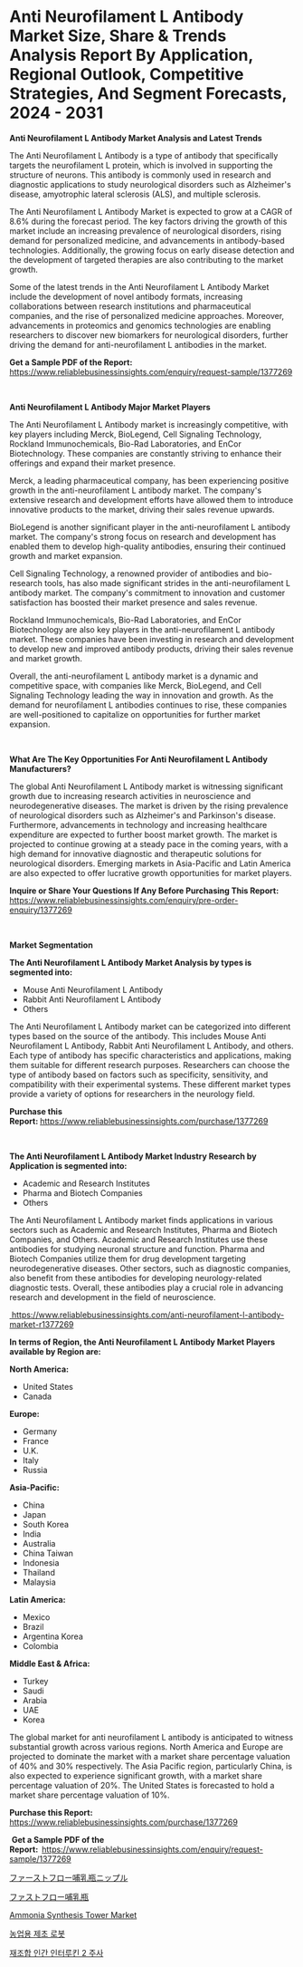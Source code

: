 <p><h1>Anti Neurofilament L Antibody Market Size, Share & Trends Analysis Report By Application, Regional Outlook, Competitive Strategies, And Segment Forecasts, 2024 - 2031</h1></p><p><strong>Anti Neurofilament L Antibody Market Analysis and Latest Trends</strong></p>
<p><p>The Anti Neurofilament L Antibody is a type of antibody that specifically targets the neurofilament L protein, which is involved in supporting the structure of neurons. This antibody is commonly used in research and diagnostic applications to study neurological disorders such as Alzheimer's disease, amyotrophic lateral sclerosis (ALS), and multiple sclerosis.</p><p>The Anti Neurofilament L Antibody Market is expected to grow at a CAGR of 8.6% during the forecast period. The key factors driving the growth of this market include an increasing prevalence of neurological disorders, rising demand for personalized medicine, and advancements in antibody-based technologies. Additionally, the growing focus on early disease detection and the development of targeted therapies are also contributing to the market growth.</p><p>Some of the latest trends in the Anti Neurofilament L Antibody Market include the development of novel antibody formats, increasing collaborations between research institutions and pharmaceutical companies, and the rise of personalized medicine approaches. Moreover, advancements in proteomics and genomics technologies are enabling researchers to discover new biomarkers for neurological disorders, further driving the demand for anti-neurofilament L antibodies in the market.</p></p>
<p><strong>Get a Sample PDF of the Report:&nbsp;</strong> <a href="https://www.reliablebusinessinsights.com/enquiry/request-sample/1377269">https://www.reliablebusinessinsights.com/enquiry/request-sample/1377269</a></p>
<p>&nbsp;</p>
<p><strong>Anti Neurofilament L Antibody Major Market Players</strong></p>
<p><p>The Anti Neurofilament L Antibody market is increasingly competitive, with key players including Merck, BioLegend, Cell Signaling Technology, Rockland Immunochemicals, Bio-Rad Laboratories, and EnCor Biotechnology. These companies are constantly striving to enhance their offerings and expand their market presence.</p><p>Merck, a leading pharmaceutical company, has been experiencing positive growth in the anti-neurofilament L antibody market. The company's extensive research and development efforts have allowed them to introduce innovative products to the market, driving their sales revenue upwards.</p><p>BioLegend is another significant player in the anti-neurofilament L antibody market. The company's strong focus on research and development has enabled them to develop high-quality antibodies, ensuring their continued growth and market expansion.</p><p>Cell Signaling Technology, a renowned provider of antibodies and bio-research tools, has also made significant strides in the anti-neurofilament L antibody market. The company's commitment to innovation and customer satisfaction has boosted their market presence and sales revenue.</p><p>Rockland Immunochemicals, Bio-Rad Laboratories, and EnCor Biotechnology are also key players in the anti-neurofilament L antibody market. These companies have been investing in research and development to develop new and improved antibody products, driving their sales revenue and market growth.</p><p>Overall, the anti-neurofilament L antibody market is a dynamic and competitive space, with companies like Merck, BioLegend, and Cell Signaling Technology leading the way in innovation and growth. As the demand for neurofilament L antibodies continues to rise, these companies are well-positioned to capitalize on opportunities for further market expansion.</p></p>
<p>&nbsp;</p>
<p><strong>What Are The Key Opportunities For Anti Neurofilament L Antibody Manufacturers?</strong></p>
<p><p>The global Anti Neurofilament L Antibody market is witnessing significant growth due to increasing research activities in neuroscience and neurodegenerative diseases. The market is driven by the rising prevalence of neurological disorders such as Alzheimer's and Parkinson's disease. Furthermore, advancements in technology and increasing healthcare expenditure are expected to further boost market growth. The market is projected to continue growing at a steady pace in the coming years, with a high demand for innovative diagnostic and therapeutic solutions for neurological disorders. Emerging markets in Asia-Pacific and Latin America are also expected to offer lucrative growth opportunities for market players.</p></p>
<p><strong>Inquire or Share Your Questions If Any Before Purchasing This Report:</strong> <a href="https://www.reliablebusinessinsights.com/enquiry/pre-order-enquiry/1377269">https://www.reliablebusinessinsights.com/enquiry/pre-order-enquiry/1377269</a></p>
<p>&nbsp;</p>
<p><strong>Market Segmentation</strong></p>
<p><strong>The Anti Neurofilament L Antibody Market Analysis by types is segmented into:</strong></p>
<p><ul><li>Mouse Anti Neurofilament L Antibody</li><li>Rabbit Anti Neurofilament L Antibody</li><li>Others</li></ul></p>
<p><p>The Anti Neurofilament L Antibody market can be categorized into different types based on the source of the antibody. This includes Mouse Anti Neurofilament L Antibody, Rabbit Anti Neurofilament L Antibody, and others. Each type of antibody has specific characteristics and applications, making them suitable for different research purposes. Researchers can choose the type of antibody based on factors such as specificity, sensitivity, and compatibility with their experimental systems. These different market types provide a variety of options for researchers in the neurology field.</p></p>
<p><strong>Purchase this Report:&nbsp;</strong><a href="https://www.reliablebusinessinsights.com/purchase/1377269">https://www.reliablebusinessinsights.com/purchase/1377269</a></p>
<p>&nbsp;</p>
<p><strong>The Anti Neurofilament L Antibody Market Industry Research by Application is segmented into:</strong></p>
<p><ul><li>Academic and Research Institutes</li><li>Pharma and Biotech Companies</li><li>Others</li></ul></p>
<p><p>The Anti Neurofilament L Antibody market finds applications in various sectors such as Academic and Research Institutes, Pharma and Biotech Companies, and Others. Academic and Research Institutes use these antibodies for studying neuronal structure and function. Pharma and Biotech Companies utilize them for drug development targeting neurodegenerative diseases. Other sectors, such as diagnostic companies, also benefit from these antibodies for developing neurology-related diagnostic tests. Overall, these antibodies play a crucial role in advancing research and development in the field of neuroscience.</p></p>
<p><a href="https://www.reliablebusinessinsights.com/anti-neurofilament-l-antibody-market-r1377269">&nbsp;https://www.reliablebusinessinsights.com/anti-neurofilament-l-antibody-market-r1377269</a></p>
<p><strong>In terms of Region, the Anti Neurofilament L Antibody Market Players available by Region are:</strong></p>
<p>
    <p> <strong> North America: </strong>
        <ul>
            <li>United States</li>
            <li>Canada</li>
        </ul>
        </p> 
    <p> <strong> Europe: </strong>
        <ul>
            <li>Germany</li>
            <li>France</li>
            <li>U.K.</li>
            <li>Italy</li>
            <li>Russia</li>
        </ul>
        </p> 
    <p> <strong> Asia-Pacific: </strong>
        <ul>
            <li>China</li>
            <li>Japan</li>
            <li>South Korea</li>
            <li>India</li>
            <li>Australia</li>
            <li>China Taiwan</li>
            <li>Indonesia</li>
            <li>Thailand</li>
            <li>Malaysia</li>
        </ul>
        </p> 
    <p> <strong> Latin America: </strong>
        <ul>
            <li>Mexico</li>
            <li>Brazil</li>
            <li>Argentina Korea</li>
            <li>Colombia</li>
        </ul>
        </p> 
    <p> <strong> Middle East & Africa: </strong>
        <ul>
            <li>Turkey</li>
            <li>Saudi</li>
            <li>Arabia</li>
            <li>UAE</li>
            <li>Korea</li>
        </ul>
    </p>
    </p>
<p><p>The global market for anti neurofilament L antibody is anticipated to witness substantial growth across various regions. North America and Europe are projected to dominate the market with a market share percentage valuation of 40% and 30% respectively. The Asia Pacific region, particularly China, is also expected to experience significant growth, with a market share percentage valuation of 20%. The United States is forecasted to hold a market share percentage valuation of 10%.</p></p>
<p><strong>Purchase this Report: </strong><a href="https://www.reliablebusinessinsights.com/purchase/1377269">https://www.reliablebusinessinsights.com/purchase/1377269</a></p>
<p>&nbsp;<strong>Get a Sample PDF of the Report:&nbsp;&nbsp;</strong><a href="https://www.reliablebusinessinsights.com/enquiry/request-sample/1377269">https://www.reliablebusinessinsights.com/enquiry/request-sample/1377269</a></p>
<p><strong></strong></p>
<p><p><a href="https://github.com/TysonKub/Market-Research-Report-List-1/blob/main/8766884114748.md">ファーストフロー哺乳瓶ニップル</a></p><p><a href="https://github.com/RaeJenkins1952/Market-Research-Report-List-1/blob/main/4906158114747.md">ファストフロー哺乳瓶</a></p><p><a href="https://github.com/marloy8/Market-Research-Report-List-4/blob/main/ammonia-synthesis-tower-market.md">Ammonia Synthesis Tower Market</a></p><p><a href="https://github.com/Maeennan456456/Market-Research-Report-List-2/blob/main/5651386111219.md">농업용 제초 로봇</a></p><p><a href="https://github.com/royErdmtyan906778/Market-Research-Report-List-2/blob/main/8001701111220.md">재조합 인간 인터루킨 2 주사</a></p></p>